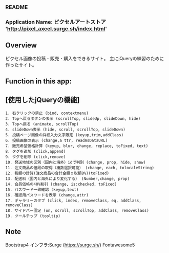 ### README
### Application Name: ピクセルアートストア 'http://pixel_axcel.surge.sh/index.html'

## Overview
ピクセル画像の投稿・販売・購入をできるサイト。
主にjQueryの練習のために作ったサイト。


## Function in this app:
## [使用したjQueryの機能]
```
1. 右クリックの禁止 (bind, contextmenu)
2. Topへ戻るボタンの表示 (scrollTop, slideUp, slideDown, hide)
3. Topへ戻る (animate, scrollTop)
4. slideDown表示 (hide, scroll, scrollTop, slideDown)
5. 投稿ページ画像の詳細入力文字限定 (keyup,trim,addClass)
6. 投稿画像の表示 (change,a ttr, readAsDataURL)
7. 販売希望価格計算 (keyup, blur, change, replace, toFixed, text)
8. タグを追加 (click,append)
9. タグを削除 (click,remove)
10. 発送地域の区別（国内と海外）idで判別 (change, prop, hide, show)
11. 注文商品の値段の取得（複数選択可能） (change, each, tolocaleString)
12. 税額の計算(注文商品の合計金額ｘ税額8%)(toFixed)
13. 配送料（国内と海外により変化する） (Number,change, prop)
14. 会員価格の40%割引 (change, is:checked, toFixed)
15. パスワード一致確認 (keyup,text)
16. 確認用パスワードを表示 (change,attr)
17. ギャラリーのタブ (click, index, removeClass, eq, addClass, removeClass)
18. サイドバー固定 (on, scroll, scrollTop, addClass, removeClass)
19. ツールチップ (tooltip)
```



## Note
Bootstrap4
インフラ:Surge (https://surge.sh/)
Fontawesome5
